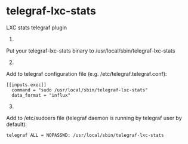 # telegraf-lxc-stats
LXC stats telegraf plugin

1.
Put your telegraf-lxc-stats binary to /usr/local/sbin/telegraf-lxc-stats

2.
Add to telegraf configuration file (e.g. /etc/telegraf.telegraf.conf):
```
[[inputs.exec]]
  command = "sudo /usr/local/sbin/telegraf-lxc-stats"
  data_format = "influx"
```
3.
Add to /etc/sudoers file (telegraf daemon is running by telegraf user by default):
```
telegraf ALL = NOPASSWD: /usr/local/sbin/telegraf-lxc-stats
```
